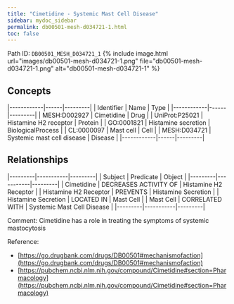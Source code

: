 ```yaml
---
title: "Cimetidine - Systemic Mast Cell Disease"
sidebar: mydoc_sidebar
permalink: db00501-mesh-d034721-1.html
toc: false 
---
```



Path ID: `DB00501_MESH_D034721_1`
{% include image.html url="images/db00501-mesh-d034721-1.png" file="db00501-mesh-d034721-1.png" alt="db00501-mesh-d034721-1" %}

## Concepts

|------------|------|---------|
| Identifier | Name | Type    |
|------------|------|---------|
| MESH:D002927 | Cimetidine | Drug |
| UniProt:P25021 | Histamine H2 receptor | Protein |
| GO:0001821 | Histamine secretion | BiologicalProcess |
| CL:0000097 | Mast cell | Cell |
| MESH:D034721 | Systemic mast cell disease | Disease |
|------------|------|---------|

## Relationships

|---------|-----------|---------|
| Subject | Predicate | Object  |
|---------|-----------|---------|
| Cimetidine | DECREASES ACTIVITY OF | Histamine H2 Receptor |
| Histamine H2 Receptor | PREVENTS | Histamine Secretion |
| Histamine Secretion | LOCATED IN | Mast Cell |
| Mast Cell | CORRELATED WITH | Systemic Mast Cell Disease |
|---------|-----------|---------|

Comment: Cimetidine has a role in treating the symptoms of systemic mastocytosis

Reference: 
  - [https://go.drugbank.com/drugs/DB00501#mechanismofaction](https://go.drugbank.com/drugs/DB00501#mechanismofaction)
  - [https://pubchem.ncbi.nlm.nih.gov/compound/Cimetidine#section=Pharmacology](https://pubchem.ncbi.nlm.nih.gov/compound/Cimetidine#section=Pharmacology)
